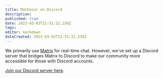 ```yaml
---
title: Mathesar on Discord
description: 
published: true
date: 2023-03-03T21:51:22.236Z
tags: 
editor: markdown
dateCreated: 2023-03-03T21:51:22.236Z
---
```


We primarily use [Matrix](/en/community/matrix) for real-time chat. However, we've set up a Discord server that bridges Matrix to Discord to make our community more accessible for those with Discord accounts.

[Join our Discord server here](https://discord.gg/enaKqGn5xx).